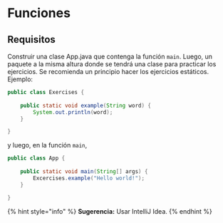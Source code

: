 # Funciones

## Requisitos

Construir una clase App.java que contenga la función `main`. Luego, un paquete a la misma altura donde se tendrá una clase para practicar los ejercicios. Se recomienda un principio hacer los ejercicios estáticos. Ejemplo:

```java
public class Exercises {
    
    public static void example(String word) {
        System.out.println(word);
    }

}
```

y luego, en la función `main`,

```java
public class App {
    
    public static void main(String[] args) {
        Excercises.example("Hello world!");
    }

}
```

{% hint style="info" %}
**Sugerencia:** Usar IntelliJ Idea.
{% endhint %}
